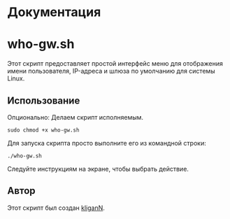 
# Документация


# who-gw.sh

Этот скрипт предоставляет простой интерфейс меню для отображения имени пользователя, IP-адреса и шлюза по умолчанию для системы Linux.

## Использование

Опционально:
Делаем скрипт исполняемым.
```
sudo chmod +x who-gw.sh
```

Для запуска скрипта просто выполните его из командной строки:

```
./who-gw.sh
```

Следуйте инструкциям на экране, чтобы выбрать действие.

## Автор

Этот скрипт был создан [kliganN](https://github.com/kligann).

